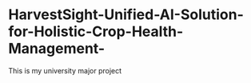 # HarvestSight-Unified-AI-Solution-for-Holistic-Crop-Health-Management-
This is my university major project

